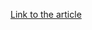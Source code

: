 [Link to the article](https://fireeye.com/blog/threat-research/2019/10/messagetap-who-is-reading-your-text-messages.html)

